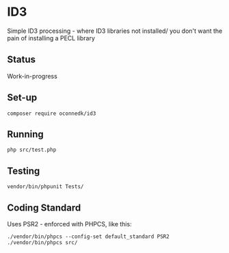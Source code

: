 ID3
===

Simple ID3 processing - where ID3 libraries not installed/ you don't want the pain of installing a PECL library

Status
------

Work-in-progress

Set-up
------

    composer require oconnedk/id3

Running
-------

    php src/test.php


Testing
-------

    vendor/bin/phpunit Tests/

Coding Standard
---------------

Uses PSR2 - enforced with PHPCS, like this:

    ./vendor/bin/phpcs --config-set default_standard PSR2
    ./vendor/bin/phpcs src/
